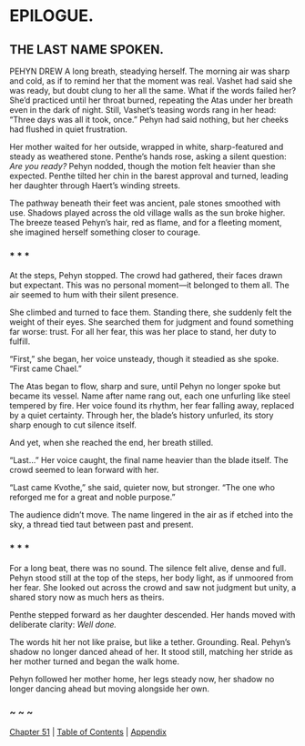 # EPILOGUE.

## THE LAST NAME SPOKEN.


PEHYN DREW A long breath, steadying herself. The morning air was sharp and cold, as if to remind her that the moment was real. Vashet had said she was ready, but doubt clung to her all the same. What if the words failed her? She’d practiced until her throat burned, repeating the Atas under her breath even in the dark of night. Still, Vashet’s teasing words rang in her head: “Three days was all it took, once.” Pehyn had said nothing, but her cheeks had flushed in quiet frustration.  

Her mother waited for her outside, wrapped in white, sharp-featured and steady as weathered stone. Penthe’s hands rose, asking a silent question: *Are you ready?* Pehyn nodded, though the motion felt heavier than she expected. Penthe tilted her chin in the barest approval and turned, leading her daughter through Haert’s winding streets.  

The pathway beneath their feet was ancient, pale stones smoothed with use. Shadows played across the old village walls as the sun broke higher. The breeze teased Pehyn’s hair, red as flame, and for a fleeting moment, she imagined herself something closer to courage.

### * * *

At the steps, Pehyn stopped. The crowd had gathered, their faces drawn but expectant. This was no personal moment—it belonged to them all. The air seemed to hum with their silent presence.  

She climbed and turned to face them. Standing there, she suddenly felt the weight of their eyes. She searched them for judgment and found something far worse: trust. For all her fear, this was her place to stand, her duty to fulfill.  

“First,” she began, her voice unsteady, though it steadied as she spoke. “First came Chael.”  

The Atas began to flow, sharp and sure, until Pehyn no longer spoke but became its vessel. Name after name rang out, each one unfurling like steel tempered by fire. Her voice found its rhythm, her fear falling away, replaced by a quiet certainty. Through her, the blade’s history unfurled, its story sharp enough to cut silence itself.  

And yet, when she reached the end, her breath stilled.  

“Last…” Her voice caught, the final name heavier than the blade itself. The crowd seemed to lean forward with her.  

“Last came Kvothe,” she said, quieter now, but stronger. “The one who reforged me for a great and noble purpose.”  

The audience didn’t move. The name lingered in the air as if etched into the sky, a thread tied taut between past and present.  

### * * *

For a long beat, there was no sound. The silence felt alive, dense and full. Pehyn stood still at the top of the steps, her body light, as if unmoored from her fear. She looked out across the crowd and saw not judgment but unity, a shared story now as much hers as theirs.  

Penthe stepped forward as her daughter descended. Her hands moved with deliberate clarity: *Well done.*  

The words hit her not like praise, but like a tether. Grounding. Real. Pehyn’s shadow no longer danced ahead of her. It stood still, matching her stride as her mother turned and began the walk home.

Pehyn followed her mother home, her legs steady now, her shadow no longer dancing ahead but moving alongside her own.  

### ~ ~ ~

[Chapter 51](CHAPTER_51.md) | [Table of Contents](Table_of_Contents.md) | [Appendix](Appendix.md)
